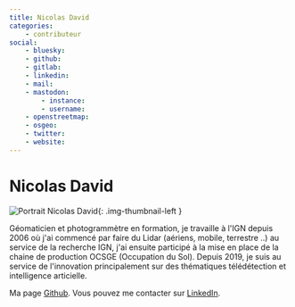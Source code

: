 ```yaml
---
title: Nicolas David
categories:
    - contributeur
social:
    - bluesky:
    - github:
    - gitlab:
    - linkedin:
    - mail:
    - mastodon:
        - instance:
        - username:
    - openstreetmap:
    - osgeo:
    - twitter:
    - website:
---
```


# Nicolas David

<!-- --8<-- [start:author-sign-block] -->

![Portrait Nicolas David](https://cdn.geotribu.fr/img/internal/contributeurs/ndav.png "Portrait Nicolas David"){: .img-thumbnail-left }

Géomaticien et photogrammètre en formation, je travaille à l'IGN depuis 2006 où j'ai commencé par faire du Lidar (aériens, mobile, terrestre ..) au service de la recherche IGN, j'ai ensuite participé à la mise en place de la chaine de production OCSGE (Occupation du Sol). Depuis 2019, je suis au service de l'innovation principalement sur des thématiques télédétection et intelligence articielle.

Ma page [Github](https://github.com/ndavid). Vous pouvez me contacter sur [LinkedIn](https://www.linkedin.com/in/nicolas-david-28722129/).

<!-- --8<-- [end:author-sign-block] -->
